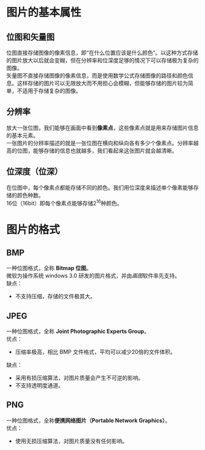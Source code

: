 # 图片的基本属性

## 位图和矢量图  
位图直接存储图像的像素信息，即“在什么位置应该是什么颜色”。以这种方式存储的图片放大以后就会变糊，但在分辨率和位深度足够的情况下可以存储极为复杂的图像。  
矢量图不直接存储图像的像素信息，而是使用数学公式存储图像的路径和颜色信息。这样存储的图片可以无限放大而不用担心会模糊，但能够存储的图片较为简单，不适用于存储复杂的图像。  
  
## 分辨率  
放大一张位图，我们能够在画面中看到**像素点**，这些像素点就是用来存储图片信息的基本元素。  
一张图片的分辨率描述的就是一张位图在横向和纵向各有多少个像素点。分辨率越高的位图，能够存储的信息也就越多，我们看起来这张图片就会越清晰。  
  
## 位深度（位深）  
在位图中，每个像素点都能存储不同的颜色。我们用位深度来描述单个像素能够存储的颜色种数。  
16位（16bit）即每个像素点能够存储2<sup>16</sup>种颜色。  

# 图片的格式

## BMP
一种位图格式，全称 **Bitmap 位图**。  
微软为操作系统 windows 3.0 研发的图片格式，并由*画图*软件率先支持。  
缺点：  
- 不支持压缩，存储的文件极其大。

## JPEG
一种位图格式，全称 **Joint Photographic Experts Group**。  
优点：
- 压缩率极高，相比 BMP 文件格式，平均可以减少20倍的文件体积。

缺点：
- 采用有损压缩算法，对图片质量会产生不可逆的影响。  
- 不支持透明度通道。  

## PNG
一种位图格式，全称**便携网络图片（Portable Network Graphics）**。  
优点：
- 使用无损压缩算法，对图片质量没有任何影响。  